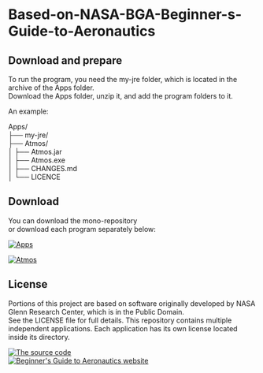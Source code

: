 # Based-on-NASA-BGA-Beginner-s-Guide-to-Aeronautics

## Download and prepare
To run the program, you need the my-jre folder, which is located in the archive of the Apps folder.  
Download the Apps folder, unzip it, and add the program folders to it.  

An example:  

Apps/  
├── my-jre/  
├── Atmos/  
│     ├── Atmos.jar  
│     ├── Atmos.exe  
│     ├── CHANGES.md  
│     └── LICENCE 


## Download
You can download the mono-repository  
or download each program separately below:

[![Apps](https://img.shields.io/badge/Download--Apps-gray)](https://github.com/UnclePuzzled/Based-on-NASA-BGA-Beginner-s-Guide-to-Aeronautics/blob/main/Apps.zip)  

[![Atmos](https://img.shields.io/badge/Atmos-green)](https://github.com/UnclePuzzled/Based-on-NASA-BGA-Beginner-s-Guide-to-Aeronautics/blob/main/Apps-folder%20(all%20programms)/Atmos.zip)  





## License
Portions of this project are based on software originally developed by NASA Glenn Research Center, which is in the Public Domain.  
See the LICENSE file for full details.
This repository contains multiple independent applications.
Each application has its own license located inside its directory.

[![The source code](https://img.shields.io/badge/The--Source--Code-purple)](https://github.com/nasa/BGA)  
[![Beginner's Guide to Aeronautics website](https://img.shields.io/badge/Beginner's--Guide--to--Aeronautics--website-purple)](https://www.grc.nasa.gov/WWW/K-12/airplane/)


